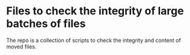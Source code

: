 # Files to check the integrity of large batches of files

The repo is a collection of scripts to check the integrity and content of moved files. 
